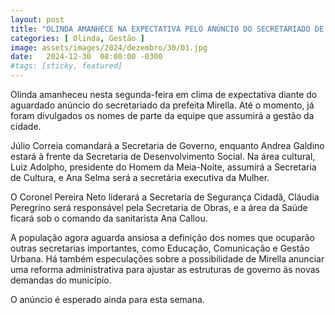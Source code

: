 ```yaml
---
layout: post
title: "OLINDA AMANHECE NA EXPECTATIVA PELO ANÚNCIO DO SECRETARIADO DE MIRELLA"
categories: [ Olinda, Gestão ]
image: assets/images/2024/dezembro/30/01.jpg
date:   2024-12-30  08:00:00 -0300
#tags: [sticky, featured]
---
```

Olinda amanheceu nesta segunda-feira em clima de expectativa diante do aguardado anúncio do secretariado da prefeita Mirella. Até o momento, já foram divulgados os nomes de parte da equipe que assumirá a gestão da cidade.

Júlio Correia comandará a Secretaria de Governo, enquanto Andrea Galdino estará à frente da Secretaria de Desenvolvimento Social. Na área cultural, Luiz Adolpho, presidente do Homem da Meia-Noite, assumirá a Secretaria de Cultura, e Ana Selma será a secretária executiva da Mulher.

O Coronel Pereira Neto liderará a Secretaria de Segurança Cidadã, Cláudia Peregrino será responsável pela Secretaria de Obras, e a área da Saúde ficará sob o comando da sanitarista Ana Callou.

A população agora aguarda ansiosa a definição dos nomes que ocuparão outras secretarias importantes, como Educação, Comunicação e Gestão Urbana. Há também especulações sobre a possibilidade de Mirella anunciar uma reforma administrativa para ajustar as estruturas de governo às novas demandas do município.

O anúncio é esperado ainda para esta semana.